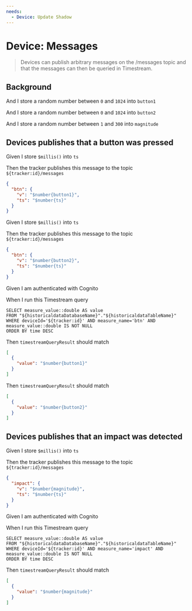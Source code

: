 ```yaml
---
needs:
  - Device: Update Shadow
---
```


# Device: Messages

> Devices can publish arbitrary messages on the /messages topic and that the
> messages can then be queried in Timestream.

## Background

And I store a random number between `0` and `1024` into `button1`

And I store a random number between `0` and `1024` into `button2`

And I store a random number between `1` and `300` into `magnitude`

## Devices publishes that a button was pressed

Given I store `$millis()` into `ts`

Then the tracker publishes this message to the topic `${tracker:id}/messages`

```json
{
  "btn": {
    "v": "$number{button1}",
    "ts": "$number{ts}"
  }
}
```

Given I store `$millis()` into `ts`

Then the tracker publishes this message to the topic `${tracker:id}/messages`

```json
{
  "btn": {
    "v": "$number{button2}",
    "ts": "$number{ts}"
  }
}
```

Given I am authenticated with Cognito

When I run this Timestream query

```
SELECT measure_value::double AS value
FROM "${historicaldataDatabaseName}"."${historicaldataTableName}"
WHERE deviceId='${tracker:id}' AND measure_name='btn' AND measure_value::double IS NOT NULL
ORDER BY time DESC
```

Then `timestreamQueryResult` should match

```json
[
  {
    "value": "$number{button1}"
  }
]
```

Then `timestreamQueryResult` should match

```json
[
  {
    "value": "$number{button2}"
  }
]
```

## Devices publishes that an impact was detected

Given I store `$millis()` into `ts`

Then the tracker publishes this message to the topic `${tracker:id}/messages`

```json
{
  "impact": {
    "v": "$number{magnitude}",
    "ts": "$number{ts}"
  }
}
```

Given I am authenticated with Cognito

When I run this Timestream query

```
SELECT measure_value::double AS value
FROM "${historicaldataDatabaseName}"."${historicaldataTableName}"
WHERE deviceId='${tracker:id}' AND measure_name='impact' AND measure_value::double IS NOT NULL
ORDER BY time DESC
```

Then `timestreamQueryResult` should match

```json
[
  {
    "value": "$number{magnitude}"
  }
]
```
